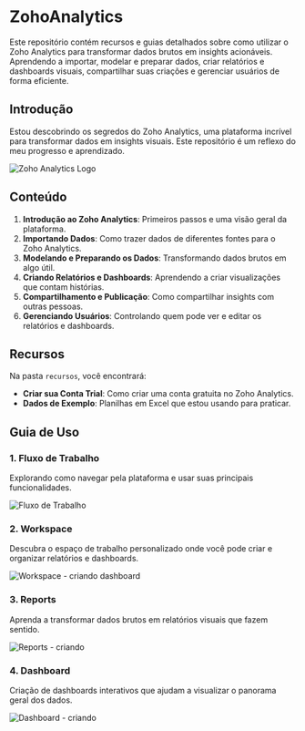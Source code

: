 # ZohoAnalytics
Este repositório contém recursos e guias detalhados sobre como utilizar o Zoho Analytics para transformar dados brutos em insights acionáveis. Aprendendo a importar, modelar e preparar dados, criar relatórios e dashboards visuais, compartilhar suas criações e gerenciar usuários de forma eficiente.

## Introdução

Estou descobrindo os segredos do Zoho Analytics, uma plataforma incrível para transformar dados em insights visuais. Este repositório é um reflexo do meu progresso e aprendizado.

![Zoho Analytics Logo](![logo](https://github.com/queleandrade/Zoho-Analytics/assets/75625651/b31bf24b-bc0a-46c0-82e6-8c179eb62004.png))

## Conteúdo

1. **Introdução ao Zoho Analytics**: Primeiros passos e uma visão geral da plataforma.
2. **Importando Dados**: Como trazer dados de diferentes fontes para o Zoho Analytics.
3. **Modelando e Preparando os Dados**: Transformando dados brutos em algo útil.
4. **Criando Relatórios e Dashboards**: Aprendendo a criar visualizações que contam histórias.
5. **Compartilhamento e Publicação**: Como compartilhar insights com outras pessoas.
6. **Gerenciando Usuários**: Controlando quem pode ver e editar os relatórios e dashboards.

## Recursos

Na pasta `recursos`, você encontrará:

- **Criar sua Conta Trial**: Como criar uma conta gratuita no Zoho Analytics.
- **Dados de Exemplo**: Planilhas em Excel que estou usando para praticar.

## Guia de Uso

### 1. Fluxo de Trabalho

Explorando como navegar pela plataforma e usar suas principais funcionalidades.

![Fluxo de Trabalho](![image](https://github.com/queleandrade/Zoho-Analytics/assets/75625651/41ac0b36-35ae-431b-bb10-d43d4895125f.png))

### 2. Workspace

Descubra o espaço de trabalho personalizado onde você pode criar e organizar relatórios e dashboards.

![Workspace](![image](https://github.com/queleandrade/Zoho-Analytics/assets/75625651/84e419e1-f0a6-457b-9d69-c5b202709dca.png)) - criando dashboard

### 3. Reports

Aprenda a transformar dados brutos em relatórios visuais que fazem sentido.

![Reports](link-para-imagem.png)  - criando

### 4. Dashboard

Criação de dashboards interativos que ajudam a visualizar o panorama geral dos dados.

![Dashboard](link-para-imagem.png) - criando





